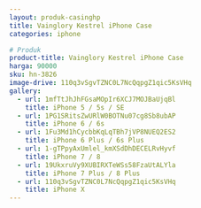 ```yaml
---
layout: produk-casinghp
title: Vainglory Kestrel iPhone Case
categories: iphone

# Produk
product-title: Vainglory Kestrel iPhone Case
harga: 90000
sku: hn-3826
image-drive: 110q3vSgvTZNC0L7NcQqpgZ1qic5KsVHq
gallery:
  - url: 1mfTtJhJhFGsaMOpIr6XCJ7MOJBaUjqBl
    title: iPhone 5 / 5s / SE
  - url: 1PG1SRitsZwURlW0BOTNu07cg8Sb8ubAP
    title: iPhone 6 / 6s
  - url: 1Fu3Md1hCycbbKqLqTBh7jVP8NUEQ2ES2
    title: iPhone 6 Plus / 6s Plus
  - url: 1-gTPpyAxUmlel_kmXSdDhDECELRvHyvf
    title: iPhone 7 / 8
  - url: 19UkxruVy9XUBIRXTeWSs58FzaUtALYla
    title: iPhone 7 Plus / 8 Plus
  - url: 110q3vSgvTZNC0L7NcQqpgZ1qic5KsVHq
    title: iPhone X
---
```

